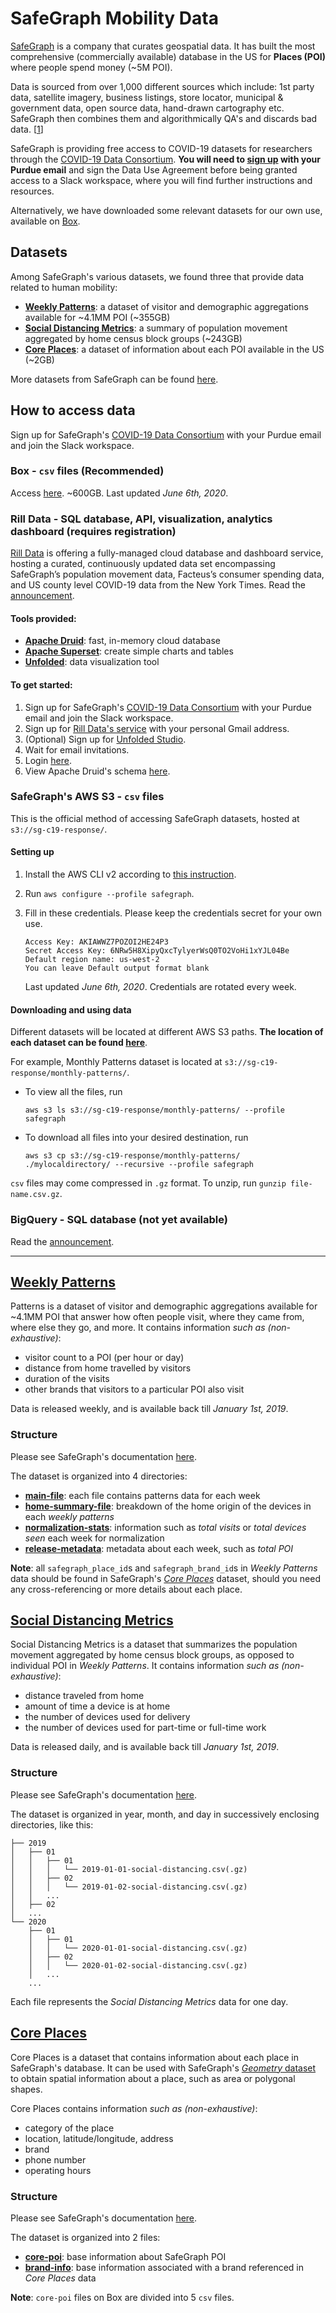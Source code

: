 # SafeGraph Mobility Data

[SafeGraph](https://safegraph.com) is a company that curates geospatial data. It has built the most comprehensive (commercially available) database in the US for **Places (POI)** where people spend money (~5M POI). 

Data is sourced from over 1,000 different sources which include: 1st party data, satellite imagery, business listings, store locator, municipal & government data, open source data, hand-drawn cartography etc. SafeGraph then combines them and algorithmically QA's and discards bad data. [[1](https://www.quora.com/How-does-SafeGraph-acquire-data/answer/Jason-Richman-3)]

SafeGraph is providing free access to COVID-19 datasets for researchers through the [COVID-19 Data Consortium](https://www.safegraph.com/covid-19-data-consortium). **You will need to [sign up](https://www.safegraph.com/covid-19-data-consortium) with your Purdue email** and sign the Data Use Agreement before being granted access to a Slack workspace, where you will find further instructions and resources. 

Alternatively, we have downloaded some relevant datasets for our own use, available on [Box](https://app.box.com/s/s4wafbxi3hfv3vdwc1pj05kuiuy5p93u).




## Datasets

Among SafeGraph's various datasets, we found three that provide data related to human mobility:

- [**Weekly Patterns**](#weekly-patterns): a dataset of visitor and demographic aggregations available for ~4.1MM POI (~355GB)
- [**Social Distancing Metrics**](#social-distancing-metrics): a summary of population movement aggregated by home census block groups (~243GB)
- [**Core Places**](#core-places): a dataset of information about each POI available in the US (~2GB)

More datasets from SafeGraph can be found [here](https://docs.google.com/spreadsheets/d/1UNWvPzkUTTlXBZ6M6iGhM_7sr8h-MxsZdE7iOszkAmk/edit#gid=0).




## How to access data

Sign up for SafeGraph's [COVID-19 Data Consortium](https://www.safegraph.com/covid-19-data-consortium) with your Purdue email and join the Slack workspace. 


### Box - `csv` files (Recommended)

Access [here](https://app.box.com/s/s4wafbxi3hfv3vdwc1pj05kuiuy5p93u). ~600GB. Last updated _June 6th, 2020_. 


### Rill Data - SQL database, API, visualization, analytics dashboard (requires registration)

[Rill Data](https://covid.rilldata.com/) is offering a fully-managed cloud database and dashboard service, hosting a curated, continuously updated data set encompassing SafeGraph’s population movement data, Facteus’s consumer spending data, and US county level COVID-19 data from the New York Times. Read the [announcement](https://safegraphcovid19.slack.com/archives/C0115PHMGM6/p1588316365401800).

#### Tools provided:

- [**Apache Druid**](https://druid.apache.org/): fast, in-memory cloud database
- [**Apache Superset**](https://superset.incubator.apache.org/): create simple charts and tables
- [**Unfolded**](https://www.unfolded.ai/): data visualization tool

#### To get started:

1. Sign up for SafeGraph's [COVID-19 Data Consortium](https://www.safegraph.com/covid-19-data-consortium) with your Purdue email and join the Slack workspace. 
2. Sign up for [Rill Data's service](https://docs.google.com/forms/d/e/1FAIpQLSf1JoBMvvdovqgH4nF-KNMVssddbxkbgx3we27tiH7B68ebIg/viewform) with your personal Gmail address.
3. (Optional) Sign up for [Unfolded Studio](https://docs.google.com/forms/d/e/1FAIpQLSdnRBTMCasEJTLjABBVV_BOUCOS-ijz5EmO0pjyOdwwjVX3tw/viewform).
4. Wait for email invitations.
5. Login [here](https://covid.rilldata.com).
6. View Apache Druid's schema [here](https://docs.google.com/spreadsheets/d/1gxBKcSjIjwBsJswA3JvjZtqBLFBssus8wO-xpUeLWYw/edit#gid=0).


### SafeGraph's AWS S3 - `csv` files

This is the official method of accessing SafeGraph datasets, hosted at `s3://sg-c19-response/`.

#### Setting up

1. Install the AWS CLI v2 according to [this instruction](https://docs.aws.amazon.com/cli/latest/userguide/install-cliv2.html).
2. Run `aws configure --profile safegraph`.
3. Fill in these credentials. Please keep the credentials secret for your own use.  

    ```
    Access Key: AKIAWWZ7POZOI2HE24P3
    Secret Access Key: 6NRw5H8XipyQxcTylyerWsQ0TO2VoHi1xYJL04Be
    Default region name: us-west-2
    You can leave Default output format blank
    ```
    Last updated _June 6th, 2020_. Credentials are rotated every week.

#### Downloading and using data

Different datasets will be located at different AWS S3 paths. **The location of each dataset can be found [here](https://docs.google.com/spreadsheets/d/1UNWvPzkUTTlXBZ6M6iGhM_7sr8h-MxsZdE7iOszkAmk/edit#gid=0)**.

For example, Monthly Patterns dataset is located at `s3://sg-c19-response/monthly-patterns/`.

- To view all the files, run  

    ```
    aws s3 ls s3://sg-c19-response/monthly-patterns/ --profile safegraph
    ```
    
- To download all files into your desired destination, run  

    ```
    aws s3 cp s3://sg-c19-response/monthly-patterns/ ./mylocaldirectory/ --recursive --profile safegraph
    ```

`csv` files may come compressed in `.gz` format. To unzip, run `gunzip file-name.csv.gz`.


### BigQuery - SQL database (not yet available)

Read the [announcement](https://safegraphcovid19.slack.com/archives/C0115PHMGM6/p1591205322276500). 


-----


## [Weekly Patterns](https://docs.safegraph.com/docs/weekly-patterns)

Patterns is a dataset of visitor and demographic aggregations available for ~4.1MM POI that answer how often people visit, where they came from, where else they go, and more. It contains information _such as (non-exhaustive)_:

- visitor count to a POI (per hour or day)
- distance from home travelled by visitors
- duration of the visits 
- other brands that visitors to a particular POI also visit

Data is released weekly, and is available back till _January 1st, 2019_. 


### Structure

Please see SafeGraph's documentation [here](https://docs.safegraph.com/docs/weekly-patterns).

The dataset is organized into 4 directories:

- [**main-file**](https://docs.safegraph.com/docs/weekly-patterns#section-schema): each file contains patterns data for each week 
- [**home-summary-file**](https://docs.safegraph.com/docs/weekly-patterns#section-home-location-distributions-by-state-census-block-group): breakdown of the home origin of the devices in each _weekly patterns_
- [**normalization-stats**](https://docs.safegraph.com/docs/weekly-patterns#section-normalization-stats): information such as _total visits_ or _total devices seen_ each week for normalization
- [**release-metadata**](https://docs.safegraph.com/docs/weekly-patterns#section-release-metadata): metadata about each week, such as _total POI_

**Note**: all `safegraph_place_id`s and `safegraph_brand_id`s in _Weekly Patterns_ data should be found in SafeGraph's [_Core Places_](https://docs.safegraph.com/docs#section-core-places) dataset, should you need any cross-referencing or more details about each place.



## [Social Distancing Metrics](https://docs.safegraph.com/docs/social-distancing-metrics)

Social Distancing Metrics is a dataset that summarizes the population movement aggregated by home census block groups, as opposed to individual POI in _Weekly Patterns_. It contains information _such as (non-exhaustive)_:

- distance traveled from home
- amount of time a device is at home
- the number of devices used for delivery
- the number of devices used for part-time or full-time work

Data is released daily, and is available back till _January 1st, 2019_.


### Structure

Please see SafeGraph's documentation [here](https://docs.safegraph.com/docs/social-distancing-metrics).

The dataset is organized in year, month, and day in successively enclosing directories, like this:

```
├── 2019
│   ├── 01
│   │   ├── 01
│   │   │   └── 2019-01-01-social-distancing.csv(.gz)
│   │   ├── 02
│   │   │   └── 2019-01-02-social-distancing.csv(.gz)
│   │   ...
│   ├── 02
│   ...
└── 2020
    ├── 01
    │   ├── 01
    │   │   └── 2020-01-01-social-distancing.csv(.gz)
    │   ├── 02
    │   │   └── 2020-01-02-social-distancing.csv(.gz)
    │   ...
    ...

```

Each file represents the _Social Distancing Metrics_ data for one day.




## [Core Places](https://docs.safegraph.com/docs#section-core-places)

Core Places is a dataset that contains information about each place in SafeGraph's database. It can be used with SafeGraph's [_Geometry_ dataset](https://docs.safegraph.com/docs/places-schema#section-geometry) to obtain spatial information about a place, such as area or polygonal shapes.

Core Places contains information _such as (non-exhaustive)_:

- category of the place
- location, latitude/longitude, address
- brand
- phone number
- operating hours


### Structure 

Please see SafeGraph's documentation [here](https://docs.safegraph.com/docs#section-core-places).

The dataset is organized into 2 files:

- [**core-poi**](https://docs.safegraph.com/docs#section-core-places): base information about SafeGraph POI
- [**brand-info**](https://docs.safegraph.com/docs#section-brand-info): base information associated with a brand referenced in _Core Places_ data

**Note**: `core-poi` files on Box are divided into 5 `csv` files.
